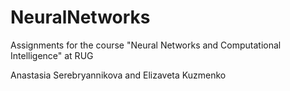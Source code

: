 # NeuralNetworks
Assignments for the course "Neural Networks and Computational Intelligence" at RUG

Anastasia Serebryannikova and Elizaveta Kuzmenko

